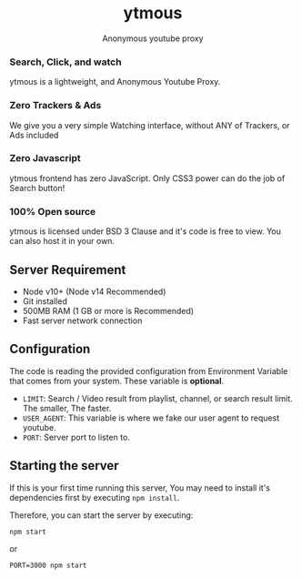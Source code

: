 <div align="center">
  <h1>ytmous</h1>
  <p>Anonymous youtube proxy</p>
</div>

### Search, Click, and watch
ytmous is a lightweight, and Anonymous Youtube Proxy.

### Zero Trackers & Ads
We give you a very simple Watching interface, without ANY of Trackers, or Ads included

### Zero Javascript
ytmous frontend has zero JavaScript. Only CSS3 power can do the job of Search button!

### 100% Open source
ytmous is licensed under BSD 3 Clause and it's code is free to view. You can also host it in your own.

## Server Requirement
- Node v10+ (Node v14 Recommended)
- Git installed
- 500MB RAM (1 GB or more is Recommended)
- Fast server network connection

## Configuration
The code is reading the provided configuration from Environment Variable that comes from your system. These variable is **optional**.

- `LIMIT`: Search / Video result from playlist, channel, or search result limit. The smaller, The faster.
- `USER_AGENT`: This variable is where we fake our user agent to request youtube.
- `PORT`: Server port to listen to.

## Starting the server
If this is your first time running this server, You may need to install it's dependencies first by executing `npm install`. 

Therefore, you can start the server by executing:
```sh
npm start
```
or
```
PORT=3000 npm start
```
